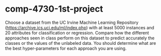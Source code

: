 # comp-4730-1st-project
Choose a dataset from the UC Irvine Machine Learning Repository (https://archive.ics.uci.edu/ml/index.php) with at least 5000 instances and 20 attributes for classification or regression.
Compare how the different approaches seen in class perform on this dataset to predict accurately the classes or the values of the unlabeled data. You should determine what are the best hyper-parameters for each approach you are using.